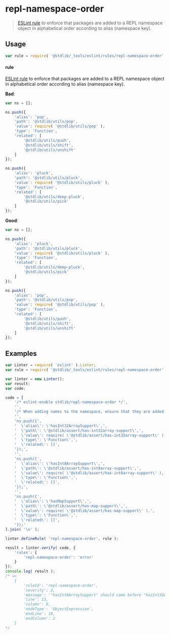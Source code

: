 <!--

@license Apache-2.0

Copyright (c) 2018 The Stdlib Authors.

Licensed under the Apache License, Version 2.0 (the "License");
you may not use this file except in compliance with the License.
You may obtain a copy of the License at

   http://www.apache.org/licenses/LICENSE-2.0

Unless required by applicable law or agreed to in writing, software
distributed under the License is distributed on an "AS IS" BASIS,
WITHOUT WARRANTIES OR CONDITIONS OF ANY KIND, either express or implied.
See the License for the specific language governing permissions and
limitations under the License.

-->

# repl-namespace-order

> [ESLint rule][eslint-rules] to enforce that packages are added to a REPL namespace object in alphabetical order according to alias (namespace key).

<section class="intro">

</section>

<!-- /.intro -->

<section class="usage">

## Usage

```javascript
var rule = require( '@stdlib/_tools/eslint/rules/repl-namespace-order' );
```

#### rule

[ESLint rule][eslint-rules] to enforce that packages are added to a REPL namespace object in alphabetical order according to alias (namespace key). 

**Bad**:

```javascript
var ns = [];

ns.push({
    'alias': 'pop',
    'path': '@stdlib/utils/pop',
    'value': require( '@stdlib/utils/pop' ),
    'type': 'Function',
    'related': [
        '@stdlib/utils/push',
        '@stdlib/utils/shift',
        '@stdlib/utils/unshift'
    ]
});

ns.push({
    'alias': 'pluck',
    'path': '@stdlib/utils/pluck',
    'value': require( '@stdlib/utils/pluck' ),
    'type': 'Function',
    'related': [
        '@stdlib/utils/deep-pluck',
        '@stdlib/utils/pick'
    ]
});
```

**Good**:

```javascript
var ns = [];

ns.push({
    'alias': 'pluck',
    'path': '@stdlib/utils/pluck',
    'value': require( '@stdlib/utils/pluck' ),
    'type': 'Function',
    'related': [
        '@stdlib/utils/deep-pluck',
        '@stdlib/utils/pick'
    ]
});

ns.push({
    'alias': 'pop',
    'path': '@stdlib/utils/pop',
    'value': require( '@stdlib/utils/pop' ),
    'type': 'Function',
    'related': [
        '@stdlib/utils/push',
        '@stdlib/utils/shift',
        '@stdlib/utils/unshift'
    ]
});
```

</section>

<!-- /.usage -->

<section class="examples">

## Examples

<!-- eslint no-undef: "error" -->

```javascript
var Linter = require( 'eslint' ).Linter;
var rule = require( '@stdlib/_tools/eslint/rules/repl-namespace-order' );

var linter = new Linter();
var result;
var code;

code = [
    '/* eslint-enable stdlib/repl-namespace-order */',
    '',
    '/* When adding names to the namespace, ensure that they are added in alphabetical order according to alias (namespace key). */',
    '',
    'ns.push({',
    '  \'alias\': \'hasInt32ArraySupport\',',
    '  \'path\': \'@stdlib/assert/has-int32array-support\',',
    '  \'value\': require( \'@stdlib/assert/has-int32array-support\' ),',
    '  \'type\': \'Function\',',
    '  \'related\': []',
    '});',
    '',
    'ns.push({',
    '  \'alias\': \'hasInt8ArraySupport\',',
    '  \'path\': \'@stdlib/assert/has-int8array-support\',',
    '  \'value\': require( \'@stdlib/assert/has-int8array-support\' ),',
    '  \'type\': \'Function\',',
    '  \'related\': []',
    '});',
    '',
    'ns.push({',
    '  \'alias\': \'hasMapSupport\',',
    '  \'path\': \'@stdlib/assert/has-map-support\',',
    '  \'value\': require( \'@stdlib/assert/has-map-support\' ),',
    '  \'type\': \'Function\',',
    '  \'related\': []',
    '});'
].join( '\n' );

linter.defineRule( 'repl-namespace-order', rule );

result = linter.verify( code, {
    'rules': {
        'repl-namespace-order': 'error'
    }
});
console.log( result );
/* =>
    {
        'ruleId': 'repl-namespace-order',
        'severity': 2,
        'message': '"hasInt8ArraySupport" should come before "hasInt32ArraySupport"',
        'line': 13,
        'column': 9,
        'nodeType': 'ObjectExpression',
        'endLine': 19,
        'endColumn': 2
    }
*/
```

</section>

<!-- /.examples -->

<!-- Section for related `stdlib` packages. Do not manually edit this section, as it is automatically populated. -->

<section class="related">

</section>

<!-- /.related -->

<!-- Section for all links. Make sure to keep an empty line after the `section` element and another before the `/section` close. -->

<section class="links">

[eslint-rules]: https://eslint.org/docs/developer-guide/working-with-rules

</section>

<!-- /.links -->
